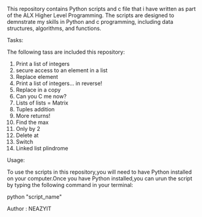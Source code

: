 This repository contains Python scripts and c file that i  have written as part of the ALX Higher Level Programming. The scripts are designed to demnstrate my skills in Python and c programming, including data structures, algorithms, and functions.

Tasks:

The following tass are included this repository:

1. Print a list of integers
2. secure access to an element in a list
3. Replace element
4. Print a list of integers... in reverse!
5. Replace in a copy
6. Can you C me now?
7. Lists of lists = Matrix
8. Tuples addition
9. More returns!
10. Find the max
11. Only by 2
12. Delete at
13. Switch
14. Linked list plindrome

Usage:

To use the scripts in this repository,you will need to have Python installed on your computer.Once you have Python installed,you can urun the script by typing the following command in your terminal:

python "script_name"

Author : NEAZYIT
